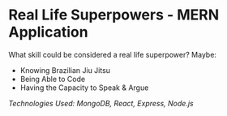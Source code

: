 # Real Life Superpowers - MERN Application
What skill could be considered a real life superpower?
Maybe:
- Knowing Brazilian Jiu Jitsu
- Being Able to Code
- Having the Capacity to Speak & Argue

*Technologies Used: MongoDB, React, Express, Node.js*